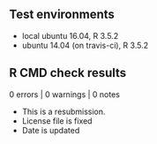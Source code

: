 ## Test environments
* local ubuntu 16.04, R 3.5.2
* ubuntu 14.04 (on travis-ci), R 3.5.2

## R CMD check results

0 errors | 0 warnings | 0 notes

* This is a resubmission.
* License file is fixed
* Date is updated
